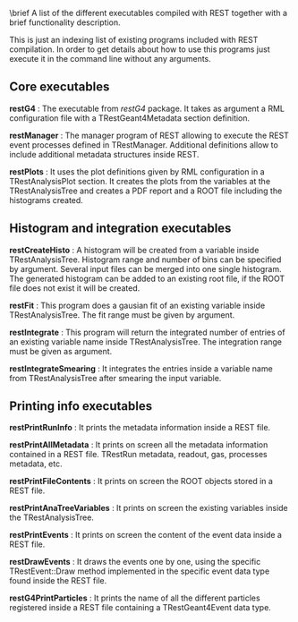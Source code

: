 \brief A list of the different executables compiled with REST together with a brief functionality description.

This is just an indexing list of existing programs included with REST compilation. In order to get details about how to use this programs just execute it in the command line without any arguments.

## Core executables

**restG4** : The executable from *restG4* package. It takes as argument a RML configuration file with a TRestGeant4Metadata section definition.

**restManager** : The manager program of REST allowing to execute the REST event processes defined in TRestManager. Additional definitions allow to include additional metadata structures inside REST.

**restPlots** : It uses the plot definitions given by RML configuration in a TRestAnalysisPlot section. It creates the plots from the variables at the TRestAnalysisTree and creates a PDF report and a ROOT file including the histograms created.

## Histogram and integration executables

**restCreateHisto** : A histogram will be created from a variable inside TRestAnalysisTree. Histogram range and number of bins can be specified by argument. Several input files can be merged into one single histogram. The generated histogram can be added to an existing root file, if the ROOT file does not exist it will be created.

**restFit** : This program does a gausian fit of an existing variable inside TRestAnalysisTree. The fit range must be given by argument.

**restIntegrate** : This program will return the integrated number of entries of an existing variable name inside TRestAnalysisTree. The integration range must be given as argument.

**restIntegrateSmearing** : It integrates the entries inside a variable name from TRestAnalysisTree after smearing the input variable.

## Printing info executables 

**restPrintRunInfo** : It prints the metadata information inside a REST file.

**restPrintAllMetadata** : It prints on screen all the metadata information contained in a REST file. TRestRun metadata, readout, gas, processes metadata, etc.

**restPrintFileContents** : It prints on screen the ROOT objects stored in a REST file.

**restPrintAnaTreeVariables** : It prints on screen the existing variables inside the TRestAnalysisTree.

**restPrintEvents** : It prints on screen the content of the event data inside a REST file.

**restDrawEvents** : It draws the events one by one, using the specific TRestEvent::Draw method implemented in the specific event data type found inside the REST file. 

**restG4PrintParticles** : It prints the name of all the different particles registered inside a REST file containing a TRestGeant4Event data type.

